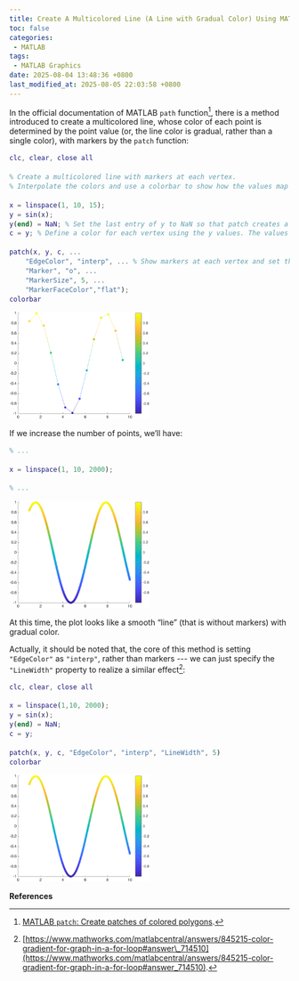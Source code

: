 ```yaml
---
title: Create A Multicolored Line (A Line with Gradual Color) Using MATLAB `patch` Function
toc: false
categories:
 - MATLAB
tags:
 - MATLAB Graphics
date: 2025-08-04 13:48:36 +0800
last_modified_at: 2025-08-05 22:03:58 +0800
---
```


In the official documentation of MATLAB `path` function[^1], there is a method introduced to create a multicolored line, whose color of each point is determined by the point value (or, the line color is gradual, rather than a single color), with markers by the `patch` function:

```matlab
clc, clear, close all

% Create a multicolored line with markers at each vertex. 
% Interpolate the colors and use a colorbar to show how the values map to the colormap.

x = linspace(1, 10, 15);
y = sin(x);
y(end) = NaN; % Set the last entry of y to NaN so that patch creates a line instead of a closed polygon.
c = y; % Define a color for each vertex using the y values. The values in c map to colors in the colormap.

patch(x, y, c, ...
    "EdgeColor", "interp", ... % Show markers at each vertex and set the EdgeColor to 'interp' to interpolate the colors between vertices
    "Marker", "o", ...
    "MarkerSize", 5, ...
    "MarkerFaceColor","flat");
colorbar
```

<img src="https://raw.githubusercontent.com/HelloWorld-1017/blog-images-1/main/imgs/202508041405322.png" alt="image-20250804140502250" style="width:50%;" />

If we increase the number of points, we’ll have:

```matlab
% ...

x = linspace(1, 10, 2000);

% ...
```

<img src="https://raw.githubusercontent.com/HelloWorld-1017/blog-images-1/main/imgs/202508041406910.png" alt="image-20250804140612860" style="width:50%;" />

At this time, the plot looks like a smooth “line” (that is without markers) with gradual color.

Actually, it should be noted that, the core of this method is setting `"EdgeColor"` as `"interp"`, rather than markers --- we can just specify the `"LineWidth"` property to realize a similar effect[^2]:

```matlab
clc, clear, close all

x = linspace(1,10, 2000);
y = sin(x);
y(end) = NaN; 
c = y;

patch(x, y, c, "EdgeColor", "interp", "LineWidth", 5)
colorbar
```

<img src="https://raw.githubusercontent.com/HelloWorld-1017/blog-images-1/main/imgs/202508041415372.png" alt="image-20250804141512323" style="width:50%;" />

<br>

**References**

[^1]: [MATLAB `patch`: Create patches of colored polygons](https://www.mathworks.com/help/matlab/ref/patch.html).
[^2]: [https://www.mathworks.com/matlabcentral/answers/845215-color-gradient-for-graph-in-a-for-loop#answer\_714510](https://www.mathworks.com/matlabcentral/answers/845215-color-gradient-for-graph-in-a-for-loop#answer_714510).